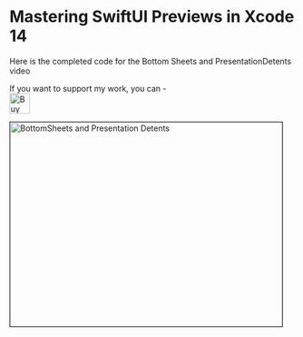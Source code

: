 # Mastering SwiftUI Previews in Xcode 14

Here is the completed code for the Bottom Sheets and PresentationDetents video

If you want to support my work, you can - </br>
<a href='https://ko-fi.com/Z8Z22WRVG' target='_blank'><img height='36' style='border:0px;height:36px;' src='https://cdn.ko-fi.com/cdn/kofi3.png?v=2' border='0' alt='Buy Me a Coffee at ko-fi.com' /></a>

<a href="http://www.youtube.com/watch?feature=player_embedded&v=TMrSmg6wOIs
" target="_blank"><img src="http://img.youtube.com/vi/TMrSmg6wOIs/0.jpg" 
alt="BottomSheets and Presentation Detents" width="480" height="360" border="1" /></a>



